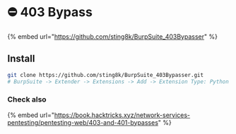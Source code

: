 # ⛔ 403 Bypass

{% embed url="https://github.com/sting8k/BurpSuite_403Bypasser" %}

## Install

```bash
git clone https://github.com/sting8k/BurpSuite_403Bypasser.git
# BurpSuite -> Extender -> Extensions -> Add -> Extension Type: Python -> Select file: 403bypasser.py -> Next till Finish
```

### Check also

{% embed url="https://book.hacktricks.xyz/network-services-pentesting/pentesting-web/403-and-401-bypasses" %}

